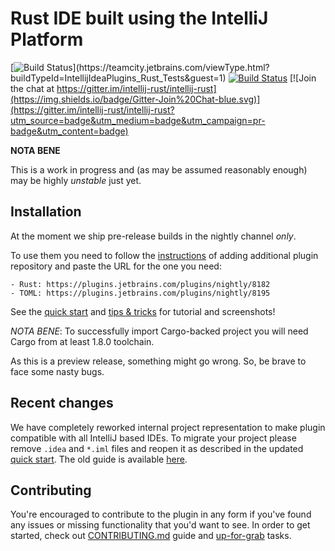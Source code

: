 # Rust IDE built using the IntelliJ Platform

[![Build Status](https://teamcity.jetbrains.com/app/rest/builds/buildType:(id:IntellijIdeaPlugins_Rust_Tests)/statusIcon.svg)](https://teamcity.jetbrains.com/viewType.html?buildTypeId=IntellijIdeaPlugins_Rust_Tests&guest=1) [![Build Status](https://img.shields.io/travis/intellij-rust/intellij-rust/master.svg)](https://travis-ci.org/intellij-rust/intellij-rust) [![Join the chat at https://gitter.im/intellij-rust/intellij-rust](https://img.shields.io/badge/Gitter-Join%20Chat-blue.svg)](https://gitter.im/intellij-rust/intellij-rust?utm_source=badge&utm_medium=badge&utm_campaign=pr-badge&utm_content=badge)

**NOTA BENE**

This is a work in progress and (as may be assumed reasonably enough) may be highly *unstable* just yet.

## Installation

At the moment we ship pre-release builds in the nightly channel _only_.

To use them you need to follow the [instructions](https://www.jetbrains.com/idea/help/managing-enterprise-plugin-repositories.html) of adding
additional plugin repository and paste the URL for the one you need:

    - Rust: https://plugins.jetbrains.com/plugins/nightly/8182
    - TOML: https://plugins.jetbrains.com/plugins/nightly/8195

See the [quick start](doc/QuickStart.md) and [tips & tricks](doc/Tips.md) for tutorial and screenshots!

*NOTA BENE*: To successfully import Cargo-backed project you will need Cargo
 from at least 1.8.0 toolchain.

As this is a preview release, something might go wrong. So, be brave to face some nasty bugs.

## Recent changes

We have completely reworked internal project representation to make plugin
compatible with all IntelliJ based IDEs. To migrate your project please remove
`.idea` and `*.iml` files and reopen it as described in the updated [quick
start](doc/QuickStart.md). The old guide is available
[here](https://github.com/intellij-rust/intellij-rust/blob/7caa46d2449935456a0e3e99154b6de0bede527d/doc/QuickStart.md).

## Contributing

You're encouraged to contribute to the plugin in any form if you've found any issues or missing
functionality that you'd want to see. In order to get started, check out
[CONTRIBUTING.md](CONTRIBUTING.md) guide and [up-for-grab](https://github.com/intellij-rust/intellij-rust/labels/up%20for%20grab) tasks.
